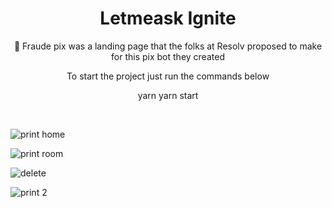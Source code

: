 <h1 align="center">Letmeask Ignite</h1>

<p align="center">🤖 Fraude pix was a landing page that the folks at Resolv proposed to make for this pix bot they created</p>

<p align="center">To start the project just run the commands below</p>

<p display="flex" align="center">
  yarn 
  yarn start
</p>

<br/>

![print home](https://user-images.githubusercontent.com/68617133/123531078-d7b1d280-d6d7-11eb-83f7-db61848aab29.png)

![print room](https://user-images.githubusercontent.com/68617133/123531112-2fe8d480-d6d8-11eb-8d2f-89947eb9f422.png)

![delete](https://user-images.githubusercontent.com/68617133/123531140-776f6080-d6d8-11eb-9baf-0fd4cf010e8a.png)

![print 2](https://user-images.githubusercontent.com/68617133/123531147-82c28c00-d6d8-11eb-9fad-d59dd11c44b7.png)


